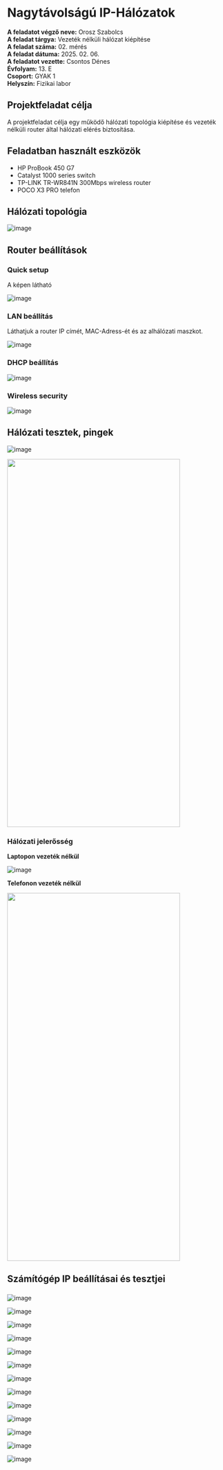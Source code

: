 # Nagytávolságú IP-Hálózatok   

**A feladatot végző neve:** Orosz Szabolcs   
**A feladat tárgya:** Vezeték nélküli hálózat kiépítése  
**A feladat száma:** 02. mérés   
**A feladat dátuma:** 2025. 02. 06.   
**A feladatot vezette:** Csontos Dénes  
**Évfolyam:** 13. E  
**Csoport:** GYAK 1   
**Helyszín:** Fizikai labor  


## Projektfeladat célja   
A projektfeladat célja egy működő hálózati topológia kiépítése és vezeték nélküli router által hálózati elérés biztosítása.  

## Feladatban használt eszközök  
  -  HP ProBook 450 G7  
  -  Catalyst 1000 series switch  
  -  TP-LINK TR-WR841N 300Mbps wireless router
  -  POCO X3 PRO telefon  

## Hálózati topológia   

![image](https://github.com/user-attachments/assets/6306094c-c945-4a58-bd0a-b2decedb23b7)


## Router beállítások  

### Quick setup   

A képen látható 

![image](https://github.com/user-attachments/assets/368ebf63-e743-412d-98cb-8a41360bd889)  

### LAN beállítás   

Láthatjuk a router IP címét, MAC-Adress-ét és az alhálózati maszkot.  

![image](https://github.com/user-attachments/assets/21f1bc5a-cfae-4e3a-902d-a76dc24ae189)  

### DHCP beállítás  

![image](https://github.com/user-attachments/assets/1fb2d6f8-da4c-4914-8771-aeabb88a6f0a)

### Wireless security  

![image](https://github.com/user-attachments/assets/588f51c2-dbf0-4879-bdb9-4227bc61ac26)


## Hálózati tesztek, pingek  

![image](https://github.com/user-attachments/assets/aec96ae6-ac13-4aaf-b0fc-4a8420fdf107)

<img src="https://github.com/user-attachments/assets/a27b8105-ffce-4e3e-b9bb-455c5e8a3f7a" width="400" height="850">  

### Hálózati jelerősség

**Laptopon vezeték nélkül**

![image](https://github.com/user-attachments/assets/d3b5c37d-871a-4af1-b3ad-742ab3550e38)

**Telefonon vezeték nélkül**

<img src="https://github.com/user-attachments/assets/9abd2f62-b67d-4042-b3a5-34be1ed6fb91" width="400" height="850">  

## Számítógép IP beállításai és tesztjei  

### 
![image](https://github.com/user-attachments/assets/f0d26d4d-3c5a-4627-b39c-cf4cd36e2b56)

![image](https://github.com/user-attachments/assets/e8d6bbf2-c4e6-4068-b3d5-f89e37342a08)

![image](https://github.com/user-attachments/assets/21cec3fb-3512-4e61-8c65-93f02f303d6d)


![image](https://github.com/user-attachments/assets/d7fd821f-26c2-4504-91c3-cb4fbf52e4f3)

![image](https://github.com/user-attachments/assets/3e4a13b4-5654-41d3-b1d5-92c6213444d1)

![image](https://github.com/user-attachments/assets/1792757b-a242-4ff0-a15e-642bd917604c)

![image](https://github.com/user-attachments/assets/edfe8206-aad0-43f2-aea2-4277c2ea06c8)

![image](https://github.com/user-attachments/assets/c6847559-2fe6-4b68-afe4-c70f9ae6c16f)

![image](https://github.com/user-attachments/assets/6e7478a7-38cf-4a2d-b39e-d7eb3454d602)


![image](https://github.com/user-attachments/assets/6c1841d2-a7c9-4ea8-ae76-c6fad00bd0a7)


![image](https://github.com/user-attachments/assets/606e1886-c314-4613-b589-c0e14c2a553b)

![image](https://github.com/user-attachments/assets/2a1e4852-4597-4b8d-963d-0dcac598f3ae)

![image](https://github.com/user-attachments/assets/924c34e6-94c4-45a9-ad16-ca6d713cbfb8)















